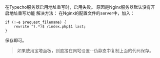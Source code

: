 在Typecho服务器启用地址重写时，启用失败。
原因是Nginx服务器默认没有开启地址重写功能
解决方法：
在Nginx的配置文件的server中，加入：

```
if (!-e $request_filename) {
    rewrite ^(.*)$ /index.php$1 last;
}
```

保存即可。

> 如果使用宝塔面板，则直接在网站设置--伪静态中复制上面的代码保存。

